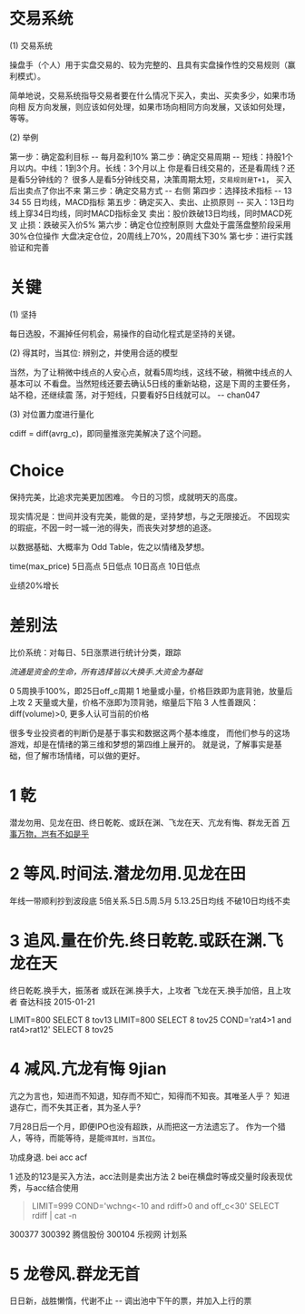 # 交易系统

  (1) 交易系统

  操盘手（个人）用于实盘交易的、较为完整的、且具有实盘操作性的交易规则（赢利模式）。 

  简单地说，交易系统指导交易者要在什么情况下买入，卖出、买卖多少，如果市场向相
  反方向发展，则应该如何处理，如果市场向相同方向发展，又该如何处理，等等。

  (2) 举例

  第一步：确定盈利目标 -- 每月盈利10%
  第二步：确定交易周期 -- 短线：持股1个月以内。中线：1到3个月。长线：3个月以上
                          你是看日线交易的，还是看周线？还是看5分钟线的？
                          很多人是看5分钟线交易，决策周期太短，`交易规则是T+1`，
                          买入后出卖点了你出不来
  第三步：确定交易方式 -- 右侧
  第四步：选择技术指标 -- 13 34 55 日均线，MACD指标
  第五步：确定买入、卖出、止损原则 --
                          买入：13日均线上穿34日均线，同时MACD指标金叉
                          卖出：股价跌破13日均线，同时MACD死叉
                          止损：跌破买入价5%
  第六步：确定仓位控制原则
                          大盘处于震荡盘整阶段采用30%仓位操作
                          大盘决定仓位，20周线上70%，20周线下30%
  第七步：进行实践验证和完善

# 关键

  (1) 坚持

  每日选股，不漏掉任何机会，易操作的自动化程式是坚持的关键。

  (2) 得其时，当其位: 辨别之，并使用合适的模型

  当然，为了让稍微中线点的人安心点，就看5周均线，这线不破，稍微中线点的人基本可以
  不看盘。当然短线还要去确认5日线的重新站稳，这是下周的主要任务，站不稳，还继续震
  荡，对于短线，只要看好5日线就可以。 -- chan047

  (3) 对位置力度进行量化

  cdiff = diff(avrg_c)，即同量推涨完美解决了这个问题。

# Choice

  保持完美，比追求完美更加困难。
  今日的习惯，成就明天的高度。

  现实情况是：世间并没有完美，能做的是，坚持梦想，与之无限接近。
  不因现实的瑕疵，不因一时一城一池的得失，而丧失对梦想的追逐。

  以数据基础、大概率为 Odd Table，佐之以情绪及梦想。

  time(max_price)
  5日高点
  5日低点
  10日高点
  10日低点

  业绩20%增长

# 差别法

  比价系统：对每日、5日涨票进行统计分类，跟踪

  *流通是资金的生命，所有选择皆以大换手.大资金为基础*

  0 5周换手100%，即25日off_c周期
  1 地量或小量，价格巨跌即为底背驰，放量后上攻
  2 天量或大量，价格不涨即为顶背驰，缩量后下陷
  3 人性善跟风：diff(volume)>0, 更多人认可当前的价格

  很多专业投资者的判断仍是基于事实和数据这两个基本维度，
  而他们参与的这场游戏，却是在情绪的第三维和梦想的第四维上展开的。
  就是说，了解事实是基础，但了解市场情绪，可以做的更好。

# 1 乾

  潜龙勿用、见龙在田、终日乾乾、或跃在渊、飞龙在天、亢龙有悔、群龙无首 
  [万事万物，岂有不如是乎](http://blog.sina.com.cn/s/blog_4174cd1101012v4u.html)

# 2 等风.时间法.潜龙勿用.见龙在田

  年线一带顺利抄到波段底
  5倍关系.5日.5周.5月
  5.13.25日均线
  不破10日均线不卖

# 3 追风.量在价先.终日乾乾.或跃在渊.飞龙在天

  终日乾乾.换手大，振荡者
  或跃在渊.换手大，上攻者
  飞龙在天.换手加倍，且上攻者 奋达科技 2015-01-21

  LIMIT=800 SELECT 8 tov13
  LIMIT=800 SELECT 8 tov25
  COND='rat4>1 and rat4>rat12' SELECT 8 tov25

# 4 减风.亢龙有悔 9jian

  亢之为言也，知进而不知退，知存而不知亡，知得而不知丧。其唯圣人乎？
  知进退存亡，而不失其正者，其为圣人乎?

  7月28日后一个月，即便IPO也没有超跌，从而把这一方法遗忘了。
  作为一个猎人，等待，而能等待，是能`得其时，当其位`。

  功成身退. bei acc acf

  1 述及的123是买入方法，acc法则是卖出方法
  2 bei在横盘时等成交量时段表现优秀，与acc结合使用

  > LIMIT=999 COND='wchng<-10 and rdiff>0 and off_c<30' SELECT rdiff | cat -n

  300377
  300392 腾信股份
  300104 乐视网   计划系

# 5 龙卷风.群龙无首

  日日新，战胜懒惰，代谢不止 -- 调出池中下午的票，并加入上行的票


